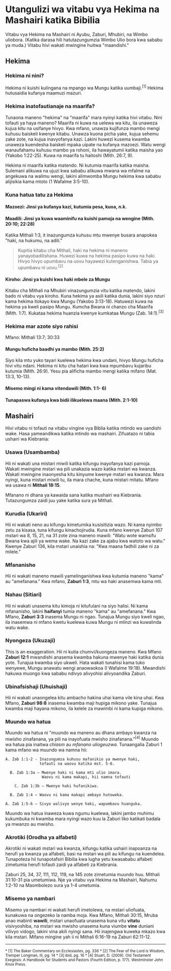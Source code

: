 # Utangulizi wa vitabu vya Hekima na Mashairi katika Bibilia

Vitabu vya Hekima na Mashairi ni Ayubu, Zaburi, Mhubiri, na Wimbo uliobora. (Katika darasa hili hatutazungumzia Wimbo Ulio bora kwa sababu ya muda.) Vitabu hivi wakati mwingine huitwa "maandishi."

## Hekima

### Hekima ni nini?

Hekima ni kuishi kulingana na mpango wa Mungu katika uumbaji.<sup>[1]</sup> Hekima hutusaidia kufanya maamuzi mazuri.

### Hekima inatofautianaje na maarifa?

Tunaona maneno "hekima" na "maarifa" mara nyinyi katika hivi vitabu. Nini tofauti ya haya maneno? Maarifa ni kuwa na uelewa wa kitu, ila unaweza kujua kitu na usifanye hivyo. Kwa mfano, unawza kujifunza mambo mengi kuhusu baiskeli kwenye kitabu. Unawza kuona picha yake, kujua sehemu zake zote, na kujua inavyofanya kazi. Lakini huwezi kusema kwamba unaweza kuendesha baiskeli mpaka uipate na kufanya mazoezi. Watu wengi wanaufahamu kuhusu mambo ya rohoni, ila hawayatumii katika maisha yao (Yakobo 1:22-25). Kuwa na maarifa tu haitoshi (Mith. 26:7, 9).

Hekima ni maarifa katika matendo. Ni kutumia maarifa katika maisha. Sulemani alikuwa na ujuzi kwa sababu alikuwa mwana wa mfalme na angekuwa na walimu wengi, lakini alimwomba Mungu hekima kwa sababu alijisikia kama mtoto (1 Wafalme 3:5-10).

### Kuna hatua tatu za Hekima

#### Mazoezi: Jinsi ya kufanya kazi, kutumia pesa, kuoa, n.k.

#### Maadili: Jinsi ya kuwa waaminifu na kuishi pamoja na wengine (Mith. 20:10; 22:28)

Katika Mithali 1:3, it inazungumza kuhusu mtu mwenye busara anapokea "haki, na hukumu, na adili."

> Kupitia kitabu cha Mithali, haki na hekima ni maneno yanayobadilishana. Huwezi kuwa na hekima pasipo kuwa na haki. Hivyo hivyo upumbavu na uovu hayawezi kutenganishwa. Tabia ya upumbavu ni uovu.<sup>[2]</sup>

#### Kiroho: Jinsi ya kuishi kwa haki mbele za Mungu

Kitabu cha Mithali na Mhubiri vinazungumzia vitu katika matendo, lakini bado ni vitabu vya kiroho. Kuna hekima ya asili katika dunia, lakini siyo nzuri kama hekima itokayo kwa Mungu (Yakobo 3:13-18). Hatuwezi kuwa na hekima ya kweli pasipo Mungu. Kumcha Bwana ni chanzo cha Maarifa (Mith. 1:7). Kukataa hekima huanzia kwenye kumkataa Mungu (Zab. 14:1).<sup>[3]</sup>

### Hekima mar azote siyo rahisi

Mfano: Mithali 13:7; 30:33

#### Mungu huficha baadhi ya mambo (Mith. 25:2)

Siyo kila mtu yuko tayari kuelewa hekima kwa undani, hivyo Mungu huficha hivi vitu ndani. Hekima ni kitu cha hatari kwa kwa mpumbavu kujaribu kutumia (Mith. 26:9). Yesu pia alificha mambo mengi katika mifano (Mat. 13:3, 10-13).

#### Misemo mingi ni kama vitendawili (Mith. 1:1- 6)

#### Tunapaswa kufanya kwa bidii ilikuelewa maana (Mith. 2:1-10)

## Mashairi

Hivi vitabu ni tofauti na vitabu vingine vya Biblia katika mtindo wa uandishi wake. Hasa yameandikwa katika mtindo wa mashairi. Zifuatazo ni tabia ushairi wa Kiebrania:

### Usawa (Usambamba)

Hii ni wakati una mistari miwili katika kifungu inayofanya kazi pamoja. Wakati mwingine mstari wa pili unakazia wazo katika mstari wa kwanza. Wakati mwingine inaonyesha kitu kinyume kwenye mstari wa kwanza. Mara nyingi, kuna mistari miwili tu, ila mara chache, kuna mistari mitatu. Mfano wa usawa ni **Mithali 18:15**.

Mfanano ni dhana ya kawaida sana katika mushairi wa Kiebrania. Tutazungumza zaidi juu yake katika sura ya Mithali.

### Kurudia (Ukariri)

Hii ni wakati neno au kifungu kimetumika kusisitizia wazo. Ni kama nyimbo zetu za kisasa, tuna kifungu kinachojirudia. Kuna mfano kwenye Zaburi 107 mstari wa 8, 15, 21, na 31 zote zina maneno mawili: "Watu wote wamsifu Bwana kwa ajili ya wema wake. Na kazi zake za ajabu kwa watoto wa watu." Kwenye Zaburi 136, kila mstari unaishia na: "Kwa maana fadhili zake ni za milele."

### Mfananisho

Hii ni wakati maneno mawili yamelinganishwa kwa kutumia maneno "kama" au "amefanana." Kwa mfano, **Zaburi 1:3**, mtu wa haki anasemwa kama mti.

### Nahau (Sitiari)

Hii ni wakati unasema kitu kimoja ni kitufulani na siyo halisi. Ni kama mfananisho, lakini **haifanyi** tumia maneno "kama" au "amefanana." Kwa Mfano, **Zaburi 3:3** inasema Mungu ni ngao. Tunajua Mungu siyo kweli ngao, ila inasemwa ni mfano kwetu kuelewa kuwa Mungu ni mlinzi wa kuwalinda watu wake.

### Nyongeza (Ukuzaji)

This is an exaggeration. Hii ni kutia chumvi/kuongeza maneno. Kwa Mfano **Zaburi 12:1** mwandishi anasema kwamba hakuna mwenye haki katika dunia yote. Tunajua kwamba siyo ukweli. Hata wakati tunahisi kama tuko wenyewe, Mungu anawatu wengi anaowaokoa (I Wafalme 19:18). Mwandishi hakuwa muongo kwa sababu ndivyo alivyohisi alivyoandika Zaburi.

### Ubinafsishaji (Uhuishaji)

Hii ni wakati unaongelea kitu ambacho hakina uhai kama vile kina uhai. Kwa Mfano, **Zaburi 98:8** inasema kwamba maji hupiga mikono yake. Tunajua kwamba maji hayana mikono, ila kelele za mawimbi ni kama kupiga mikono.

### Muundo wa hatua

Muundo wa hatua ni "muundo wa maneno au dhana ambayo kwanza na mwisho zinafanana, ya pili na inayofuata mwisho zinafanana."<sup>[4]</sup> Muundo wa hatua pia inaitwa _chiasm_ au _mfanano uliogeuzwa_. Tunaangalia Zaburi 1 kama mfano wa muundo wa namna hii:

```
A. Zab 1:1-2 - Inazungumza kuhusu mafanikio ya mwenye haki,
               tofauti na waovu katika mst. 5-6.

  B. Zab 1:3a – Mwenye haki ni kama mti ulio imara.
                Waovu ni kama makapi, hii namna tofauti

    C. Zab 1:3b – Mwenye haki hufanikiwa.

  B. Zab 1:4 – Waovu ni kama makapi ambayo hutoweka.

A. Zab 1:5-6 – Sivyo walivyo wenye haki, wapumbavu huanguka.
```

Muundo wa hatua inaweza kuwa ngumu kuelewa, lakini jambo muhimu kukumbuka ni kwamba mara nyingi wazo kuu la Zaburi liko katikati badala ya mwanzo au mwisho.

### Akrotiki (Orodha ya alfabeti)

Akrotiki ni wakati mstari wa kwanza, kifungu katika ushairi inapoanza na herufi ya kwanza ya alfabeti, basi na mstari wa pili au kifungu na kuendelea. Tunapoteza hii tunapotafsiri Bibilia kwa lugha yetu kwasababu alfabeti zimetumia herufi tofauti zaidi ya alfabeti za Kiebrania.

Zaburi 25, 34, 37, 111, 112, 119, na 145 zote zimetumia muundo huu. Mithali 31:10-31 pia umetumiwa. Nje ya vitabu vya Hekima na Mashairi, Nahumu 1:2-10 na Maombolezo sura ya 1-4 umetumia.

### Misemo ya nambari

Misemo ya nambari ni wakati herufi imetolewa, na mstari uliofuata, kunakuwa na ongezeko la namba moja. Kwa Mfano, Mithali 30:15, Mruba anao mabinti **wawili**, mstari unaofuata unasema kuna vitu **vitatu** visivyoshiba, na mstari wa mwisho unasema kuna viumbe **vine** duniani vilivyo vidogo, lakini vina akili nyingi sana. Hii inajengwa kuweka mkazo kwa kila mstari. Mifano mingine yah ii ni Mithali 6:16-19 na Zaburi 62:11-12.

<hr />

<small>
* [1] The Baker Commentary on Ecclesiastes, pg. 336
* [2] The Fear of the Lord is Wisdom, Tremper Longman, III, pg. 14
* [3] ibid, pg. 16
* [4] Stuart, D. (2009). Old Testament Exegesis: A Handbook for Students and Pastors (Fourth Edition, p. 177). Westminster John Knox Press.
</small>

